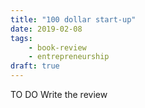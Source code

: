 ```yaml
---
title: "100 dollar start-up"
date: 2019-02-08
tags:
    - book-review
    - entrepreneurship
draft: true
---
```


TO DO Write the review